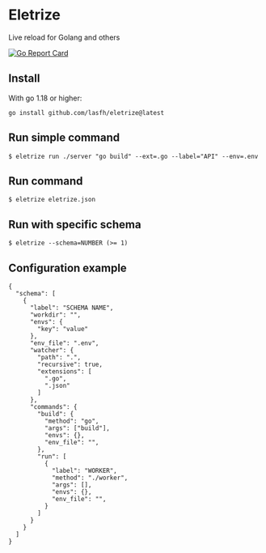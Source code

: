 # Eletrize

Live reload for Golang and others

[![Go Report Card](https://goreportcard.com/badge/github.com/lasfh/eletrize)](https://goreportcard.com/report/github.com/lasfh/eletrize)

## Install

With go 1.18 or higher:

```
go install github.com/lasfh/eletrize@latest
```

## Run simple command
```
$ eletrize run ./server "go build" --ext=.go --label="API" --env=.env
```

## Run command

```
$ eletrize eletrize.json
```

## Run with specific schema

```
$ eletrize --schema=NUMBER (>= 1)
```

## Configuration example
```
{
  "schema": [
    {
      "label": "SCHEMA NAME",
      "workdir": "",
      "envs": {
        "key": "value"
      },
      "env_file": ".env",
      "watcher": {
        "path": ".",
        "recursive": true,
        "extensions": [
          ".go",
          ".json"
        ]
      },
      "commands": {
        "build": {
          "method": "go",
          "args": ["build"],
          "envs": {},
          "env_file": "",
        },
        "run": [
          {
            "label": "WORKER",
            "method": "./worker",
            "args": [],
            "envs": {},
            "env_file": "",
          }
        ]
      }
    }
  ]
}
